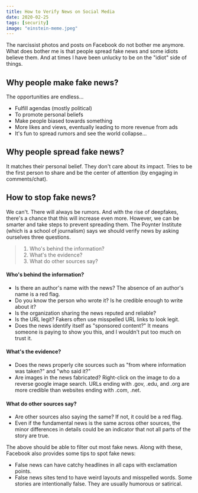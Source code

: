 ```yaml
---
title: How to Verify News on Social Media
date: 2020-02-25
tags: [security]
image: "einstein-meme.jpeg"
---
```


The narcissist photos and posts on Facebook do not bother me anymore. What does bother me is that people spread fake news and some idiots believe them. And at times I have been unlucky to be on the "idiot" side of things.

## Why people make fake news?

The opportunities are endless...

- Fulfill agendas (mostly political)
- To promote personal beliefs
- Make people biased towards something
- More likes and views, eventually leading to more revenue from ads
- It's fun to spread rumors and see the world collapse...

## Why people spread fake news?

It matches their personal belief.
They don't care about its impact.
Tries to be the first person to share and be the center of attention (by engaging in comments/chat).

## How to stop fake news?

We can't. There will always be rumors. And with the rise of deepfakes, there's a chance that this will increase even more. However, we can be smarter and take steps to prevent spreading them. The Poynter Institute (which is a school of journalism) says we should verify news by asking ourselves three questions.

> 1. Who's behind the information?
> 1. What's the evidence?
> 1. What do other sources say?

#### Who's behind the information?

- Is there an author's name with the news? The absence of an author's name is a red flag.
- Do you know the person who wrote it? Is he credible enough to write about it?
- Is the organization sharing the news reputed and reliable?
- Is the URL legit? Fakers often use misspelled URL links to look legit.
- Does the news identify itself as "sponsored content?" It means someone is paying to show you this, and I wouldn't put too much on trust it.

#### What's the evidence?

- Does the news properly cite sources such as "from where information was taken?" and "who said it?"
- Are images in the news fabricated? Right-click on the image to do a reverse google image search.
URLs ending with .gov, .edu, and .org are more credible than websites ending with .com, .net.

#### What do other sources say?

- Are other sources also saying the same? If not, it could be a red flag.
- Even if the fundamental news is the same across other sources, the minor differences in details could be an indicator that not all parts of the story are true.

The above should be able to filter out most fake news. Along with these, Facebook also provides some tips to spot fake news:
- False news can have catchy headlines in all caps with exclamation points.
- False news sites tend to have weird layouts and misspelled words.
Some stories are intentionally false. They are usually humorous or satirical. 
